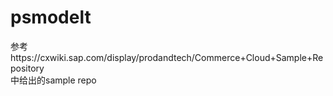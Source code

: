 # psmodelt
参考https://cxwiki.sap.com/display/prodandtech/Commerce+Cloud+Sample+Repository  
中给出的sample repo
